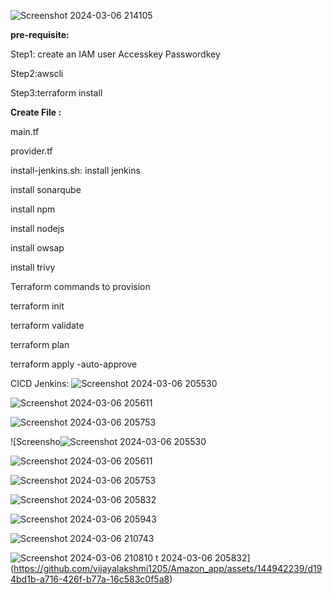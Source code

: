![Screenshot 2024-03-06 214105](https://github.com/vijayalakshmi1205/Amazon_app/assets/144942239/e5fc7109-e09b-4a0c-9e61-56981e126125)

**pre-requisite:**

Step1: create an IAM user
    Accesskey
    Passwordkey

Step2:awscli

Step3:terraform install


**Create File :**

main.tf

provider.tf

install-jenkins.sh: install jenkins
   
   install sonarqube
   
   install npm
   
   install nodejs
  
   install owsap 
   
   install trivy

Terraform commands to provision


terraform init

terraform validate

terraform plan

terraform apply -auto-approve

CICD Jenkins:
![Screenshot 2024-03-06 205530](https://github.com/vijayalakshmi1205/Amazon_app/assets/144942239/ad5988a3-ece6-48c6-b8ca-0f050b1b30f5)

![Screenshot 2024-03-06 205611](https://github.com/vijayalakshmi1205/Amazon_app/assets/144942239/eac3d97d-9ea9-4f53-bcfb-924fd763c771)

![Screenshot 2024-03-06 205753](https://github.com/vijayalakshmi1205/Amazon_app/assets/144942239/0439a9a8-d23b-4d04-b747-be68a71a2ecb)

![Screensho![Screenshot 2024-03-06 205530](https://github.com/vijayalakshmi1205/Amazon_app/assets/144942239/ad5988a3-ece6-48c6-b8ca-0f050b1b30f5)

![Screenshot 2024-03-06 205611](https://github.com/vijayalakshmi1205/Amazon_app/assets/144942239/eac3d97d-9ea9-4f53-bcfb-924fd763c771)

![Screenshot 2024-03-06 205753](https://github.com/vijayalakshmi1205/Amazon_app/assets/144942239/0439a9a8-d23b-4d04-b747-be68a71a2ecb)

![Screenshot 2024-03-06 205832](https://github.com/vijayalakshmi1205/Amazon_app/assets/144942239/d194bd1b-a716-426f-b77a-16c583c0f5a8)

![Screenshot 2024-03-06 205943](https://github.com/vijayalakshmi1205/Amazon_app/assets/144942239/e31781ef-8f79-4bad-a3f0-4475e0de7803)

![Screenshot 2024-03-06 210743](https://github.com/vijayalakshmi1205/Amazon_app/assets/144942239/b4a5e3fc-b249-4d0e-b1c5-7d9ee9a20467)

![Screenshot 2024-03-06 210810](https://github.com/vijayalakshmi1205/Amazon_app/assets/144942239/b58145a3-be55-4148-8a35-ce4ba596216f)
t 2024-03-06 205832](https://github.com/vijayalakshmi1205/Amazon_app/assets/144942239/d194bd1b-a716-426f-b77a-16c583c0f5a8)



